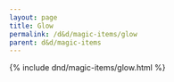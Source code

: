 ```yaml
---
layout: page
title: Glow
permalink: /d&d/magic-items/glow
parent: d&d/magic-items
---
```


{% include dnd/magic-items/glow.html %}